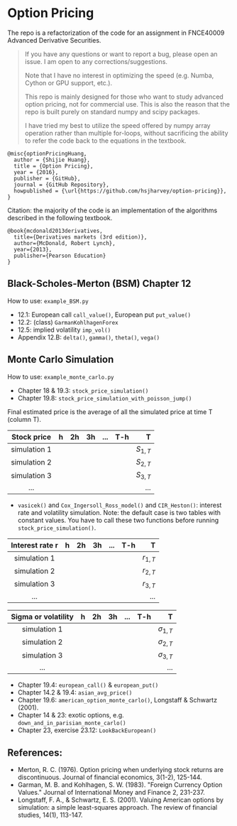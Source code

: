 # Option Pricing
The repo is a refactorization of the code for an assignment in FNCE40009 Advanced Derivative Securities.
> If you have any questions or want to report a bug, please open an issue. I am open to any corrections/suggestions.
>
> Note that I have no interest in optimizing the speed (e.g. Numba, Cython or GPU support, etc.). 
>
> This repo is mainly designed for those who want to study advanced option pricing, not for commercial use.
> This is also the reason that the repo is built purely on standard numpy and scipy packages.
>
> I have tried my best to utilize the speed offered by numpy array operation rather than multiple for-loops, 
> without sacrificing the ability to refer the code back to the equations in the textbook.
```
@misc{optionPricingHuang,
  author = {Shijie Huang},
  title = {Option Pricing},
  year = {2016},
  publisher = {GitHub},
  journal = {GitHub Repository},
  howpublished = {\url{https://github.com/hsjharvey/option-pricing}},
}
```
Citation: the majority of the code is an implementation of the algorithms described in the following textbook.
```
@book{mcdonald2013derivatives,
  title={Derivatives markets (3rd edition)},
  author={McDonald, Robert Lynch},
  year={2013},
  publisher={Pearson Education}
}
```
## Black-Scholes-Merton (BSM) Chapter 12
How to use: `example_BSM.py`
 * 12.1: European call `call_value()`, European put `put_value()`
 * 12.2: (class) `GarmanKohlhagenForex`
 * 12.5: implied volatility `imp_vol()`
 * Appendix 12.B: `delta()`, `gamma()`, `theta()`, `vega()`



## Monte Carlo Simulation
How to use: `example_monte_carlo.py`
* Chapter 18 & 19.3: `stock_price_simulation()`
* Chapter 19.8: `stock_price_simulation_with_poisson_jump()`

Final estimated price is the average of all the simulated price at time T (column T).

| Stock price | h | 2h  | 3h | ... |T-h|T|
| :---------: |:---------:| -----:| -----:| -----:| -----:|----:|
| simulation 1 |   |   |  |  |  | $S_{1,T}$ |
| simulation 2 |   |   |  |  |  | $S_{2,T}$ |
| simulation 3 |   |   |  |  |  | $S_{3,T}$|
| ... |   |   |  |  |  | ... |

* `vasicek()` and `Cox_Ingersoll_Ross_model()` and `CIR_Heston()`: interest rate and volatility simulation.
Note: the default case is two tables with constant values. You have to call these two functions 
before running `stock_price_simulation()`.

| Interest rate r | h | 2h  | 3h | ... |T-h|T|
| :---------: |:---------:| -----:| -----:| -----:| -----:|----:|
| simulation 1 |   |   |  |  |  | $r_{1,T}$ |
| simulation 2 |   |   |  |  |  | $r_{2,T}$ |
| simulation 3 |   |   |  |  |  | $r_{3,T}$|
| ... |   |   |  |  |  | ... |

| Sigma or volatility| h | 2h  | 3h | ... |T-h|T|
| :---------: |:---------:| -----:| -----:| -----:| -----:|----:|
| simulation 1 |   |   |  |  |  | $\sigma_{1,T}$ |
| simulation 2 |   |   |  |  |  | $\sigma_{2,T}$ |
| simulation 3 |   |   |  |  |  | $\sigma_{3,T}$|
| ... |   |   |  |  |  | ... |

* Chapter 19.4: `european_call()` & `european_put()`
* Chapter 14.2 & 19.4: `asian_avg_price()`
* Chapter 19.6: `american_option_monte_carlo()`, Longstaff & Schwartz (2001).
* Chapter 14 & 23: exotic options, e.g. `down_and_in_parisian_monte_carlo()`
* Chapter 23, exercise 23.12: `LookBackEuropean()`

## References:
* Merton, R. C. (1976). Option pricing when underlying stock returns are discontinuous. Journal of financial economics, 3(1-2), 125-144.
* Garman, M. B. and Kohlhagen, S. W. (1983). "Foreign Currency Option Values." Journal of
    International Money and Finance 2, 231-237.
* Longstaff, F. A., & Schwartz, E. S. (2001). Valuing American options by simulation: a simple least-squares approach. The review of financial studies, 14(1), 113-147.
